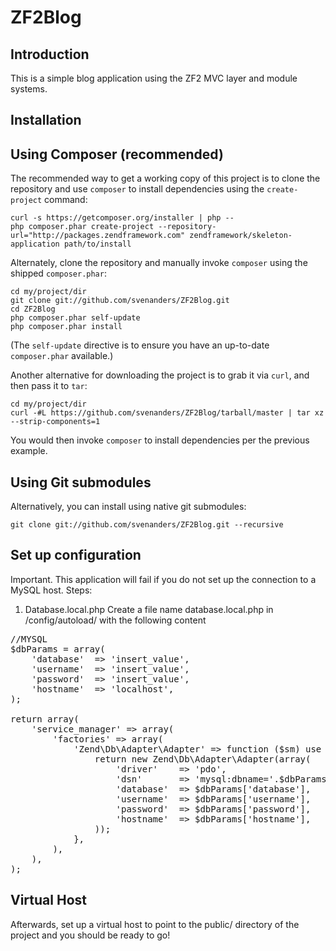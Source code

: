 ZF2Blog
=======================

Introduction
------------
This is a simple blog application using the ZF2 MVC layer and module
systems. 


Installation
------------

Using Composer (recommended)
----------------------------
The recommended way to get a working copy of this project is to clone the repository
and use `composer` to install dependencies using the `create-project` command:

    curl -s https://getcomposer.org/installer | php --
    php composer.phar create-project --repository-url="http://packages.zendframework.com" zendframework/skeleton-application path/to/install

Alternately, clone the repository and manually invoke `composer` using the shipped
`composer.phar`:

    cd my/project/dir
    git clone git://github.com/svenanders/ZF2Blog.git
    cd ZF2Blog 
    php composer.phar self-update
    php composer.phar install

(The `self-update` directive is to ensure you have an up-to-date `composer.phar`
available.)

Another alternative for downloading the project is to grab it via `curl`, and
then pass it to `tar`:

    cd my/project/dir
    curl -#L https://github.com/svenanders/ZF2Blog/tarball/master | tar xz --strip-components=1

You would then invoke `composer` to install dependencies per the previous
example.

Using Git submodules
--------------------
Alternatively, you can install using native git submodules:

    git clone git://github.com/svenanders/ZF2Blog.git --recursive

Set up configuration
--------------------
Important. This application will fail if you do not set up the connection
to a MySQL host.
Steps:

1. Database.local.php
Create a file name database.local.php in /config/autoload/ with the following content

<pre>
//MYSQL
$dbParams = array(
    'database'  => 'insert_value',
    'username'  => 'insert_value',
    'password'  => 'insert_value',
    'hostname'  => 'localhost',
);

return array(
    'service_manager' => array(
        'factories' => array(
            'Zend\Db\Adapter\Adapter' => function ($sm) use ($dbParams) {
                return new Zend\Db\Adapter\Adapter(array(
                    'driver'    => 'pdo',
                    'dsn'       => 'mysql:dbname='.$dbParams['database'].';host='.$dbParams['hostname'],
                    'database'  => $dbParams['database'],
                    'username'  => $dbParams['username'],
                    'password'  => $dbParams['password'],
                    'hostname'  => $dbParams['hostname'],
                ));
            },
        ),
    ),
);
</pre>


Virtual Host
------------
Afterwards, set up a virtual host to point to the public/ directory of the
project and you should be ready to go!
